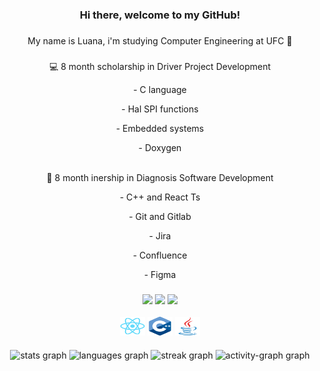 <h3 align="center">Hi there, welcome to my GitHub!</h3>

###

<p align="center">My name is Luana, i'm studying Computer Engineering at UFC 🌱</p>

###


<div align="center">💻 8 month scholarship in Driver Project Development
  <p>- C language</p>
  <p>- Hal SPI functions</p>
  <p>- Embedded systems</p>
  <p>- Doxygen</p>
</div> 
<br>
 <div align="center">🔭 8 month inership in Diagnosis Software Development
   <p>- C++ and React Ts</p>
   <p>- Git and Gitlab</p>
   <p>- Jira</p>
   <p>- Confluence</p>
   <p>- Figma</p>
 </div> 

  
###

<div align="center"> 
  <a align="center" href="https://instagram.com/luanaizy" target="_blank"><img src="https://img.shields.io/badge/-Instagram-%23E4405F?style=for-the-badge&logo=instagram&logoColor=white" target="_blank"></a>
  <a align="center" href = "mailto:luanaizy@gmail.com"><img src="https://img.shields.io/badge/-Gmail-%23333?style=for-the-badge&logo=gmail&logoColor=white" target="_blank"></a>
  <a align="center" href="https://www.linkedin.com/in/luana-izy-veras-tavares" target="_blank"><img src="https://img.shields.io/badge/-LinkedIn-%230077B5?style=for-the-badge&logo=linkedin&logoColor=white" target="_blank"></a> 
  
</div>

<div align="center" style="display: inline_block"><br>
<!--   <img align="center" alt="Luana-Js" height="30" width="40" src="https://raw.githubusercontent.com/devicons/devicon/master/icons/javascript/javascript-plain.svg">
  <img align="center" alt="Luana-Ts" height="30" width="40" src="https://raw.githubusercontent.com/devicons/devicon/master/icons/typescript/typescript-plain.svg"> -->
  <img align="center" alt="Luana-React" height="30" width="40" src="https://raw.githubusercontent.com/devicons/devicon/master/icons/react/react-original.svg">
<!--   <img align="center" alt="Luana-HTML" height="30" width="40" src="https://raw.githubusercontent.com/devicons/devicon/master/icons/html5/html5-original.svg">
  <img align="center" alt="Luana-CSS" height="30" width="40" src="https://raw.githubusercontent.com/devicons/devicon/master/icons/css3/css3-original.svg">
  <img align="center" alt="Luana-Python" height="30" width="40" src="https://raw.githubusercontent.com/devicons/devicon/master/icons/python/python-original.svg"> -->
  <img align="center" alt="Luana-C++" height="30" width="40" src="https://raw.githubusercontent.com/devicons/devicon/master/icons/cplusplus/cplusplus-original.svg">
<!--   <img align="center" alt="Luana-C" height="30" width="40" src="https://raw.githubusercontent.com/devicons/devicon/master/icons/c/c-original.svg"> -->
   <img align="center" alt="Luana-Java" height="30" width="40" src="https://raw.githubusercontent.com/devicons/devicon/master/icons/java/java-original.svg">
<!--  <img align="center" alt="Luana-PostGresql" height="30" width="40" src="https://raw.githubusercontent.com/devicons/devicon/master/icons/postgresql/postgresql-original.svg" > -->
</div>

###

<div align="center">
  <img src="https://github-readme-stats.vercel.app/api?username=luanaizy&hide_title=false&hide_rank=false&show_icons=true&include_all_commits=true&count_private=true&disable_animations=false&theme=dracula&locale=en&hide_border=false&order=1&custom_title=Luana's%20GitHub%20Stats" height="150" alt="stats graph"  />
  <img src="https://github-readme-stats.vercel.app/api/top-langs?username=luanaizy&locale=en&hide_title=false&layout=compact&card_width=320&langs_count=5&theme=dracula&hide_border=false&order=2" height="150" alt="languages graph"  />
  <img src="https://streak-stats.demolab.com?user=luanaizy&locale=en&mode=daily&theme=dracula&hide_border=false&border_radius=5&order=3" height="150" alt="streak graph"  />
  <img src="https://github-readme-activity-graph.vercel.app/graph?username=luanaizy&radius=16&theme=react&area=true&order=5&custom_title=Luana's%20Contribution%20Graph&line=FFC0CB&point=FFC0CB&area_color=FFC0CB" height="300" alt="activity-graph graph"  />
</div>
